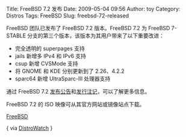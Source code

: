 Title: FreeBSD 7.2 发布
Date: 2009-05-04 09:56
Author: toy
Category: Distros
Tags: FreeBSD
Slug: freebsd-72-released

FreeBSD 团队已发布了 FreeBSD 7.2 版本。FreeBSD 7.2 为 FreeBSD 7-STABLE
分支的第三个版本，该版本为其用户带来了以下重要改进：

* 完全透明的 superpages 支持  
* jails 新增多 IPv4 和 IPv6 支持  
* csup 新增 CVSMode 支持  
* 将 GNOME 和 KDE 分别更新到了 2.26、4.2.2  
* sparc64 新增 UltraSparc-III 处理器支持

通过 FreeBSD 7.2
[发布公告](http://www.freebsd.org/releases/7.2R/announce.html)和[发行注记](http://www.freebsd.org/releases/7.2R/relnotes.html)，可以了解更多信息。

FreeBSD 7.2 的 ISO 映像可从其官方网站或镜像站点下载。

[FreeBSD](http://www.freebsd.org/where.html)

{ via [DistroWatch](http://distrowatch.com/?newsid=05461) }
